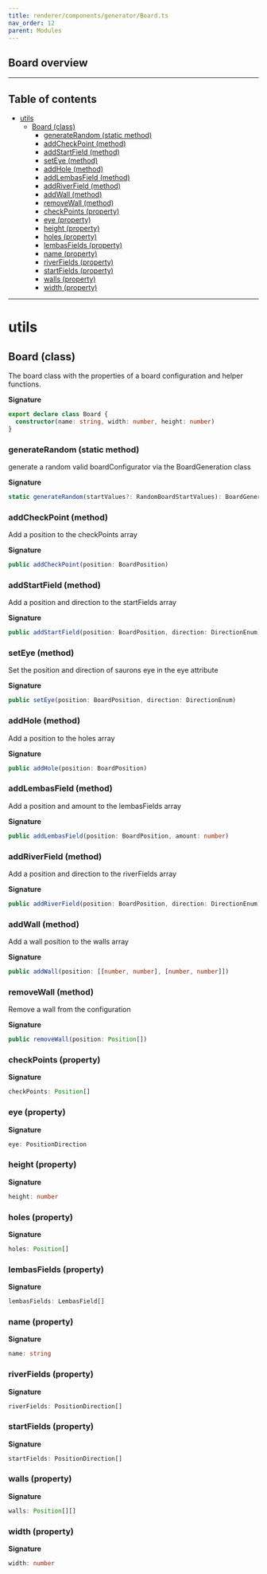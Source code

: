 ```yaml
---
title: renderer/components/generator/Board.ts
nav_order: 12
parent: Modules
---
```


## Board overview

---

<h2 class="text-delta">Table of contents</h2>

- [utils](#utils)
  - [Board (class)](#board-class)
    - [generateRandom (static method)](#generaterandom-static-method)
    - [addCheckPoint (method)](#addcheckpoint-method)
    - [addStartField (method)](#addstartfield-method)
    - [setEye (method)](#seteye-method)
    - [addHole (method)](#addhole-method)
    - [addLembasField (method)](#addlembasfield-method)
    - [addRiverField (method)](#addriverfield-method)
    - [addWall (method)](#addwall-method)
    - [removeWall (method)](#removewall-method)
    - [checkPoints (property)](#checkpoints-property)
    - [eye (property)](#eye-property)
    - [height (property)](#height-property)
    - [holes (property)](#holes-property)
    - [lembasFields (property)](#lembasfields-property)
    - [name (property)](#name-property)
    - [riverFields (property)](#riverfields-property)
    - [startFields (property)](#startfields-property)
    - [walls (property)](#walls-property)
    - [width (property)](#width-property)

---

# utils

## Board (class)

The board class with the properties of a board configuration and helper functions.

**Signature**

```ts
export declare class Board {
  constructor(name: string, width: number, height: number)
}
```

### generateRandom (static method)

generate a random valid boardConfigurator via the BoardGeneration class

**Signature**

```ts
static generateRandom(startValues?: RandomBoardStartValues): BoardGenerator
```

### addCheckPoint (method)

Add a position to the checkPoints array

**Signature**

```ts
public addCheckPoint(position: BoardPosition)
```

### addStartField (method)

Add a position and direction to the startFields array

**Signature**

```ts
public addStartField(position: BoardPosition, direction: DirectionEnum)
```

### setEye (method)

Set the position and direction of saurons eye in the eye attribute

**Signature**

```ts
public setEye(position: BoardPosition, direction: DirectionEnum)
```

### addHole (method)

Add a position to the holes array

**Signature**

```ts
public addHole(position: BoardPosition)
```

### addLembasField (method)

Add a position and amount to the lembasFields array

**Signature**

```ts
public addLembasField(position: BoardPosition, amount: number)
```

### addRiverField (method)

Add a position and direction to the riverFields array

**Signature**

```ts
public addRiverField(position: BoardPosition, direction: DirectionEnum)
```

### addWall (method)

Add a wall position to the walls array

**Signature**

```ts
public addWall(position: [[number, number], [number, number]])
```

### removeWall (method)

Remove a wall from the configuration

**Signature**

```ts
public removeWall(position: Position[])
```

### checkPoints (property)

**Signature**

```ts
checkPoints: Position[]
```

### eye (property)

**Signature**

```ts
eye: PositionDirection
```

### height (property)

**Signature**

```ts
height: number
```

### holes (property)

**Signature**

```ts
holes: Position[]
```

### lembasFields (property)

**Signature**

```ts
lembasFields: LembasField[]
```

### name (property)

**Signature**

```ts
name: string
```

### riverFields (property)

**Signature**

```ts
riverFields: PositionDirection[]
```

### startFields (property)

**Signature**

```ts
startFields: PositionDirection[]
```

### walls (property)

**Signature**

```ts
walls: Position[][]
```

### width (property)

**Signature**

```ts
width: number
```

